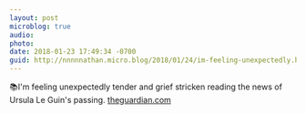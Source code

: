 ```yaml
---
layout: post
microblog: true
audio: 
photo: 
date: 2018-01-23 17:49:34 -0700
guid: http://nnnnnathan.micro.blog/2018/01/24/im-feeling-unexpectedly.html
---
```

📚I'm feeling unexpectedly tender and grief stricken reading the news of Ursula Le Guin's passing. [theguardian.com](https://www.theguardian.com/books/2018/jan/23/ursula-k-le-guin-sci-fi-fantasy-author-dies-at-88)
